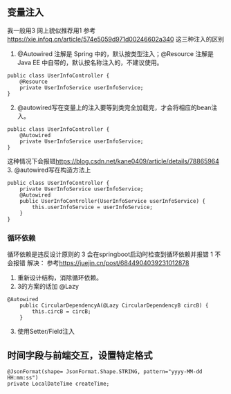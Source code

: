 ## 变量注入
我一般用3
网上貌似推荐用1
参考
<https://xie.infoq.cn/article/574e5059d971d00246602a340>
这三种注入的区别
1. @Autowired 注解是 Spring 中的，默认按类型注入；@Resource 注解是 Java EE 中自带的，默认按名称注入的，不建议使用。
```
public class UserInfoController {
    @Resource
    private UserInfoService userInfoService;
}
```
2. @autowired写在变量上的注入要等到类完全加载完，才会将相应的bean注入。
```
public class UserInfoController {
    @Autowired
    private UserInfoService userInfoService;
}
```
这种情况下会报错<https://blog.csdn.net/kane0409/article/details/78865964>
3. @autowired写在构造方法上
```
public class UserInfoController {
    private UserInfoService userInfoService;
    @Autowired
    public UserInfoController(UserInfoService userInfoService) {
        this.userInfoService = userInfoService;
    }
}
```

### 循环依赖
循环依赖是违反设计原则的
3 会在springboot启动时检查到循环依赖并报错
1 不会报错
解决：
参考<https://juejin.cn/post/6844904039231012878>
1. 重新设计结构，消除循环依赖。
2. 3的方案的话加 @Lazy
```
@Autowired
    public CircularDependencyA(@Lazy CircularDependencyB circB) {
        this.circB = circB;
    }
```
3. 使用Setter/Field注入

## 时间字段与前端交互，设置特定格式
```
@JsonFormat(shape= JsonFormat.Shape.STRING, pattern="yyyy-MM-dd HH:mm:ss")
private LocalDateTime createTime;
```

